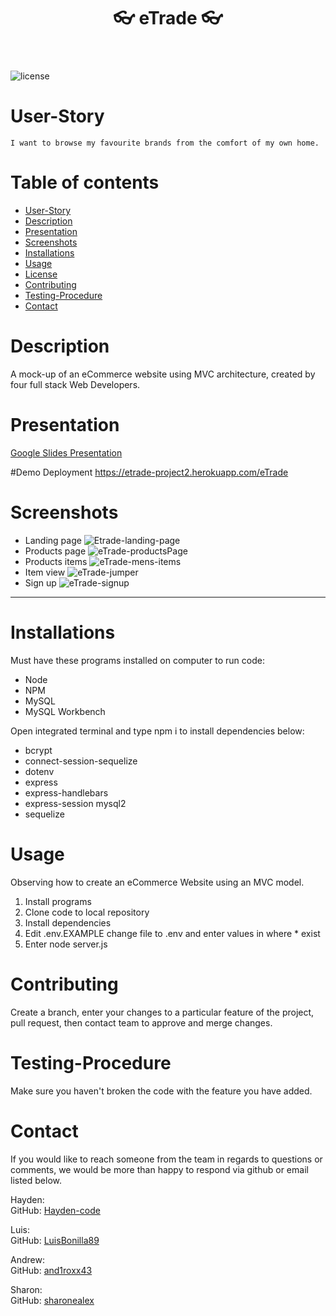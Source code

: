   <header align="center"> 
  <h1> 👓 eTrade 👓 </h1> 
  </header>

![license](https://img.shields.io/badge/License-MIT%202.0-blue.svg)

# User-Story

    I want to browse my favourite brands from the comfort of my own home.

# Table of contents

- [User-Story](#user-Story)
- [Description](#Description)
- [Presentation](Presentation)
- [Screenshots](#Screenshots)
- [Installations](#installations)
- [Usage](#usage)
- [License](#license)
- [Contributing](#Contributing)
- [Testing-Procedure](#Testing-Procedure)
- [Contact](#contact)

# Description

A mock-up of an eCommerce website using MVC architecture, created by four full stack Web Developers.

# Presentation

[Google Slides Presentation](https://docs.google.com/presentation/d/1dQHRRxdqLr-S4q3_tMY8gSz93ZV0vmOkr2LO-X0iJOE/edit?usp=sharing)

#Demo Deployment
https://etrade-project2.herokuapp.com/eTrade

# Screenshots
- Landing page
![Etrade-landing-page](https://user-images.githubusercontent.com/14179472/121775535-a7444180-cbcb-11eb-97de-6f8fa6e21e9e.png)
- Products page
![eTrade-productsPage](https://user-images.githubusercontent.com/14179472/121775559-d35fc280-cbcb-11eb-8db8-de745f6d93b7.png)
- Products items
![eTrade-mens-items](https://user-images.githubusercontent.com/14179472/121775585-00ac7080-cbcc-11eb-8715-fa24cd50583e.png)
- Item view
![eTrade-jumper](https://user-images.githubusercontent.com/14179472/121775605-1b7ee500-cbcc-11eb-9941-20aa32ce4817.png)
- Sign up
![eTrade-signup](https://user-images.githubusercontent.com/14179472/121775636-3b160d80-cbcc-11eb-967a-0f42a8cf64d1.png)
___
# Installations

Must have these programs installed on computer to run code:

- Node
- NPM
- MySQL
- MySQL Workbench

Open integrated terminal and type npm i to install dependencies below:

- bcrypt
- connect-session-sequelize
- dotenv
- express
- express-handlebars
- express-session mysql2
- sequelize

# Usage

Observing how to create an eCommerce Website using an MVC model.

1. Install programs
2. Clone code to local repository
3. Install dependencies
4. Edit .env.EXAMPLE change file to .env and enter values in where \* exist
5. Enter node server.js

# Contributing

Create a branch, enter your changes to a particular feature of the project, pull request, then contact team to approve and merge changes.

# Testing-Procedure

Make sure you haven't broken the code with the feature you have added.

# Contact

If you would like to reach someone from the team in regards to questions or comments, we would be more than happy to respond via github or email listed below.

Hayden: <br>
GitHub: [Hayden-code](https://github.com/Hayden-code) <br>

Luis: <br>
GitHub: [LuisBonilla89](https://github.com/LuisBonilla89) <br>

Andrew: <br>
GitHub: [and1roxx43](https://github.com/and1roxx43) <br>

Sharon: <br>
GitHub: [sharonealex](https://github.com/sharonealex) <br>
